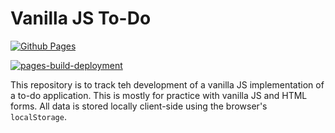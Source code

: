 # Vanilla JS To-Do

[![Github Pages](https://img.shields.io/badge/github%20pages-121013?style=for-the-badge&logo=github&logoColor=white)](https://chrlee.github.io/Vanilla-JS-Todo/)

[![pages-build-deployment](https://github.com/chrlee/Vanilla-JS-Todo/actions/workflows/pages/pages-build-deployment/badge.svg)](https://github.com/chrlee/Vanilla-JS-Todo/actions/workflows/pages/pages-build-deployment)

This repository is to track teh development of a vanilla JS implementation of a to-do application. This is mostly for practice with vanilla JS and HTML forms. All data is stored locally client-side using the browser's ```localStorage```.